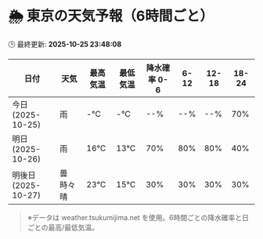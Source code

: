 # 🌦️ 東京の天気予報（6時間ごと）

🕒 最終更新: **2025-10-25 23:48:08**

| 日付 | 天気 | 最高気温 | 最低気温 | 降水確率 0-6 | 6-12 | 12-18 | 18-24 |
|------|------|----------|----------|------------|------|------|------|
| 今日 (2025-10-25) | 雨 | -℃ | -℃ | --% | --% | --% | 70% |
| 明日 (2025-10-26) | 雨 | 16℃ | 13℃ | 70% | 80% | 80% | 40% |
| 明後日 (2025-10-27) | 曇時々晴 | 23℃ | 15℃ | 30% | 30% | 30% | 30% |

> ※データは weather.tsukumijima.net を使用。6時間ごとの降水確率と日ごとの最高/最低気温。